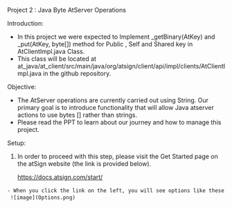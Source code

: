Project 2 : Java Byte AtServer Operations

Introduction:

  -	In this project we were expected to Implement _getBinary(AtKey) and _put(AtKey, byte[]) method for Public , Self and Shared key in AtClientImpl.java Class.
  -	This class will be located at at_java/at_client/src/main/java/org/atsign/client/api/impl/clients/AtClientImpl.java in the github repository.
  
  
Objective:

  -	The AtServer operations are currently carried out using String. Our primary goal is to introduce functionality that will allow Java atserver actions to use bytes [] rather     than strings.
  -	 Please read the PPT to learn about our journey and how to manage this project.

  
  
Setup:

1.	 In order to proceed with this step, please visit the Get Started page on the atSign website (the link is provided below).

     https://docs.atsign.com/start/

    - When you click the link on the left, you will see options like these
     ![image](Options.png)
